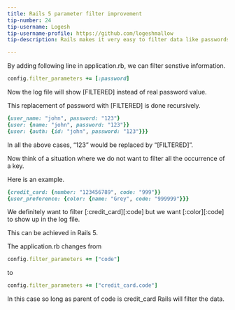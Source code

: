 ```yaml
---
title: Rails 5 parameter filter improvement 
tip-number: 24
tip-username: Logesh
tip-username-profile: https://github.com/logeshmallow
tip-description: Rails makes it very easy to filter data like passwords, credit card information, auth keys etc and  prevent it from appearing in log files for security reason.

---
```


By adding following line in application.rb, we can filter senstive information.

```ruby
config.filter_parameters += [:password]
```

Now the log file will show [FILTERED] instead of real password value.

This replacement of password with [FILTERED] is done recursively.

```ruby
{user_name: "john", password: "123"}
{user: {name: "john", password: "123"}}
{user: {auth: {id: "john", password: "123"}}}
```

In all the above cases, “123” would be replaced by “[FILTERED]”.

Now think of a situation where we do not want to filter all the occurrence of a key. 

Here is an example.

```ruby
{credit_card: {number: "123456789", code: "999"}}
{user_preference: {color: {name: "Grey", code: "999999"}}}
```

We definitely want to filter [:credit_card][:code] but we want [:color][:code] to show up in the log file.

This can be achieved in Rails 5.

The application.rb changes from

```ruby
config.filter_parameters += ["code"]
```
to
```ruby
config.filter_parameters += ["credit_card.code"]
```

In this case so long as parent of code is credit_card Rails will filter the data.


